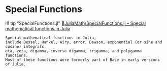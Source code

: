 # Special Functions

!!! tip "SpecialFunctions.jl"
    🔗[JuliaMath/SpecialFunctions.jl – Special mathematical functions in Julia](https://github.com/JuliaMath/SpecialFunctions.jl)

    Special mathematical functions in Julia,
    include Bessel, Hankel, Airy, error, Dawson, exponential (or sine and cosine) integrals,
    eta, zeta, digamma, inverse digamma, trigamma, and polygamma functions.
    Most of these functions were formerly part of Base in early versions of Julia.

